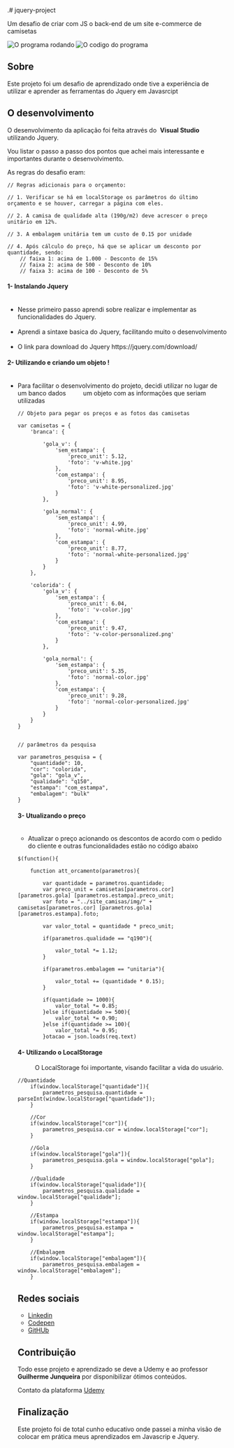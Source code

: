 .# jquery-project

Um desafio de criar com JS o back-end de um site e-commerce de camisetas


![O programa rodando](./img/run-python.png)
![O codigo do programa](./img/code-coin-python.png)


## Sobre
Este projeto foi um desafio de aprendizado onde tive a experiência de utilizar e aprender as ferramentas do Jquery em Javasrcipt


## O desenvolvimento 

O desenvolvimento da aplicação foi feita através do  <b>Visual Studio</b> utilizando Jquery.

Vou listar o passo a passo dos pontos que achei mais interessante e importantes durante o desenvolvimento.

As regras do desafio eram:

```
// Regras adicionais para o orçamento:

// 1. Verificar se há em localStorage os parâmetros do último orçamento e se houver, carregar a página com eles.

// 2. A camisa de qualidade alta (190g/m2) deve acrescer o preço unitário em 12%.

// 3. A embalagem unitária tem um custo de 0.15 por unidade

// 4. Após cálculo do preço, há que se aplicar um desconto por quantidade, sendo: 
    // faixa 1: acima de 1.000 - Desconto de 15%
    // faixa 2: acima de 500 - Desconto de 10%
    // faixa 3: acima de 100 - Desconto de 5%
```

#### 1- Instalando Jquery
<ul>
    <li>Nesse primeiro passo aprendi sobre realizar e implementar as funcionalidades do Jquery.</li>
    <li>Aprendi a sintaxe basica do Jquery, facilitando muito o desenvolvimento</li>
    <li>O link para download do Jquery https://jquery.com/download/</li>
</ul>


#### 2- Utilizando e criando um objeto !
<ul>
    <li>Para facilitar o desenvolvimento do projeto, decidi utilizar no lugar de um banco dados 
        um objeto com as informações que seriam utilizadas </li>

```
// Objeto para pegar os preços e as fotos das camisetas

var camisetas = {
    'branca': {
        
        'gola_v': {
            'sem_estampa': {
                'preco_unit': 5.12,
                'foto': 'v-white.jpg' 
            },
            'com_estampa': {
                'preco_unit': 8.95,
                'foto': 'v-white-personalized.jpg' 
            }
        },
        
        'gola_normal': {
            'sem_estampa': {
                'preco_unit': 4.99,
                'foto': 'normal-white.jpg' 
            },
            'com_estampa': {
                'preco_unit': 8.77,
                'foto': 'normal-white-personalized.jpg' 
            }
        }
    },
    
    'colorida': {
        'gola_v': {
            'sem_estampa': {
                'preco_unit': 6.04,
                'foto': 'v-color.jpg' 
            },
            'com_estampa': {
                'preco_unit': 9.47,
                'foto': 'v-color-personalized.png' 
            }
        },
        
        'gola_normal': {
            'sem_estampa': {
                'preco_unit': 5.35,
                'foto': 'normal-color.jpg' 
            },
            'com_estampa': {
                'preco_unit': 9.28,
                'foto': 'normal-color-personalized.jpg' 
            }
        }
    }
}


// parâmetros da pesquisa

var parametros_pesquisa = {
    "quantidade": 10,
    "cor": "colorida",
    "gola": "gola_v",
    "qualidade": "q150",
    "estampa": "com_estampa",
    "embalagem": "bulk"
}
```

#### 3- Utualizando o preço
<ul>
    <li>Atualizar o preço acionando os descontos de acordo com o pedido do cliente e outras funcionalidades estão no código abaixo</li>
</ul>

```
$(function(){

    function att_orcamento(parametros){

        var quantidade = parametros.quantidade;
        var preco_unit = camisetas[parametros.cor] [parametros.gola] [parametros.estampa].preco_unit;
        var foto = "../site_camisas/img/" + camisetas[parametros.cor] [parametros.gola] [parametros.estampa].foto;

        var valor_total = quantidade * preco_unit;
        
        if(parametros.qualidade == "q190"){

            valor_total *= 1.12;
        }

        if(parametros.embalagem == "unitaria"){

            valor_total += (quantidade * 0.15);
        }

        if(quantidade >= 1000){
            valor_total *= 0.85;
        }else if(quantidade >= 500){
            valor_total *= 0.90;
        }else if(quantidade >= 100){
            valor_total *= 0.95;
        }otacao = json.loads(req.text)
```


#### 4- Utilizando o LocalStorage
<ul>
    O LocalStorage foi importante, visando facilitar a vida do usuário.
</ul>

```
//Quantidade
    if(window.localStorage["quantidade"]){
        parametros_pesquisa.quantidade = parseInt(window.localStorage["quantidade"]);
    }

    //Cor
    if(window.localStorage["cor"]){
        parametros_pesquisa.cor = window.localStorage["cor"];
    }

    //Gola
    if(window.localStorage["gola"]){
        parametros_pesquisa.gola = window.localStorage["gola"];
    }

    //Qualidade
    if(window.localStorage["qualidade"]){
        parametros_pesquisa.qualidade = window.localStorage["qualidade"];
    }

    //Estampa
    if(window.localStorage["estampa"]){
        parametros_pesquisa.estampa = window.localStorage["estampa"];
    }

    //Embalagem
    if(window.localStorage["embalagem"]){
        parametros_pesquisa.embalagem = window.localStorage["embalagem"];   
    }

```


## Redes sociais

* [Linkedin](https://www.linkedin.com/in/adilson-júnior-5b0934187) 
* [Codepen](https://codepen.io/adilson-j-nior) 
* [GitHUb](https://github.com/1Adilson) 

## Contribuição
Todo esse projeto e aprendizado se deve a Udemy e ao professor <b>Guilherme Junqueira</b> por disponibilizar ótimos conteúdos. 

Contato da plataforma [Udemy](https://Udemy.com.br) 

## Finalização
Este projeto foi de total cunho educativo onde passei a minha visão de colocar em prática meus aprendizados em Javascrip e Jquery.
